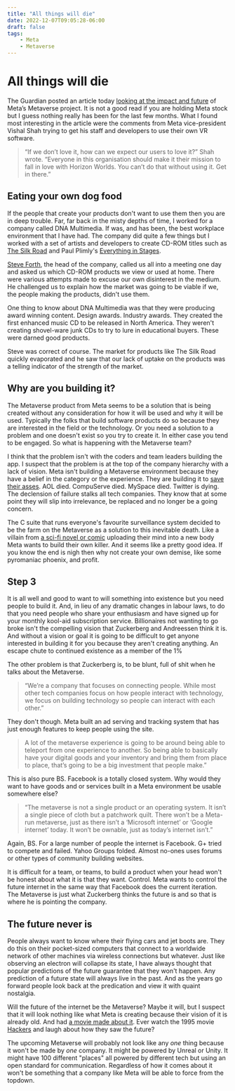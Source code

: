 ```yaml
---
title: "All things will die"
date: 2022-12-07T09:05:28-06:00
draft: false
tags:
    - Meta
    - Metaverse
---
```


# All things will die

The Guardian posted an article today [looking at the impact and future](https://www.theguardian.com/technology/2022/dec/07/metaverse-slow-death-facebook-losing-100bn-gamble-virtual-reality-mark-zuckerberg) of Meta’s Metaverse project. It is not a good read if you are holding Meta stock but I guess nothing really has been for the last few months. What I found most interesting in the article were the comments from Meta vice-president Vishal Shah trying to get his staff and developers to use their own VR software.

> “If we don’t love it, how can we expect our users to love it?” Shah wrote. “Everyone in this organisation should make it their mission to fall in love with Horizon Worlds. You can’t do that without using it. Get in there.”

## Eating your own dog food

If the people that create your products don't want to use them then you are in deep trouble. Far, far back in the misty depths of time, I worked for a company called DNA Multimedia. If was, and has been, the best workplace environment that I have had. The company did quite a few things but I worked with a set of artists and developers to create CD-ROM titles such as [The Silk Road](https://www.amazon.com/Silk-Road-DNA-Media-Inc/dp/1896631002/ref=sr_1_5?qid=1670439983&refinements=p_27%3ADNA+Media+Inc.&s=books&sr=1-5&text=DNA+Media+Inc.) and Paul Plimly's [Everything in Stages](https://www.isrbx.net/3137730601-paul-plimley-everything-in-stages-1996.html). 

[Steve Forth](https://www.ibbaka.com/ibbaka-about-us-people#executive), the head of the company, called us all into a meeting one day and asked us which CD-ROM products we view or used at home. There were various attempts made to excuse our own disinterest in the medium. He challenged us to explain how the market was going to be viable if we, the people making the products, didn't use them. 

One thing to know about DNA Multimedia was that they were producing award winning content. Design awards. Industry awards. They created the first enhanced music CD to be released in North America. They weren't creating shovel-ware junk CDs to try to lure in educational buyers. These were darned good products.

Steve was correct of course. The market for products like The Silk Road quickly evaporated and he saw that our lack of uptake on the products was a telling indicator of the strength of the market. 

## Why are you building it?

The Metaverse product from Meta seems to be a solution that is being created without any consideration for how it will be used and why it will be used. Typically the folks that build software products do so because they are interested in the field or the technology. Or you need a solution to a problem and one doesn't exist so you try to create it.  In either case you tend to be engaged. So what is happening with the Metaverse team? 

I think that the problem isn't with the coders and team leaders building the app. I suspect that the problem is at the top of the company hierarchy with a lack of vision. Meta isn't building a Metaverse environment because they have a belief in the category or the experience. They are building it to [save their asses](https://allpoetry.com/All-Things-will-Die). AOL died. CompuServe died. MySpace died. Twitter is dying.  The declension of failure stalks all tech companies. They know that at some point they will slip into irrelevance, be replaced and no longer be a going concern. 

The C suite that runs everyone's favourite surveillance system decided to be the farm on the Metaverse as a solution to this inevitable death. Like a villain from [a sci-fi novel or comic](https://en.wikipedia.org/wiki/Ultra-Humanite) uploading their mind into a new body Meta wants to build their own killer. And it seems like a pretty good idea. If you know the end is nigh then why not create your own demise, like some pyromaniac phoenix, and profit. 

## Step 3

It is all well and good to want to will something into existence but you need people to build it. And, in lieu of any dramatic changes in labour laws, to do that you need people who share your enthusiasm and have signed up for your monthly kool-aid subscription service. Billionaires not wanting to go broke isn't the compelling vision that Zuckerberg and Andreessen think it is. And without a vision or goal it is going to be difficult to get anyone interested in building it for you because they aren't creating anything. An escape chute to continued existence as a member of the 1% 

The other problem is that Zuckerberg is, to be blunt, full of shit when he talks about the Metaverse.

> “We’re a company that focuses on connecting people. While most other tech companies focus on how people interact with technology, we focus on building technology so people can interact with each other.”

They don't though. Meta built an ad serving and tracking system that has just enough features to keep people using the site. 

> A lot of the metaverse experience is going to be around being able to teleport from one experience to another. So being able to basically have your digital goods and your inventory and bring them from place to place, that’s going to be a big investment that people make.”

This is also pure BS. Facebook is a totally closed system. Why would they want to have goods and or services built in a Meta environment be usable somewhere else? 

> “The metaverse is not a single product or an operating system. It isn’t a single piece of cloth but a patchwork quilt. There won’t be a Meta-run metaverse, just as there isn’t a ‘Microsoft internet’ or ‘Google internet’ today. It won’t be ownable, just as today’s internet isn’t.”

Again, BS. For a large number of people the internet is Facebook. G+ tried to compete and failed. Yahoo Groups folded. Almost no-ones uses forums or other types of community building websites. 

It is difficult for a team, or teams, to build a product when your head won't be honest about what it is that they want. Control. Meta wants to control the future internet in the same way that Facebook does the current iteration. The Metaverse is just what Zuckerberg thinks the future is and so that is where he is pointing the company. 

## The future never is

People always want to know where their flying cars and jet boots are. They do this on their pocket-sized computers that connect to a worldwide network of other machines via wireless connections but whatever. Just like observing an electron will collapse its state, I have always thought that popular predictions of the future guarantee that they won't happen. Any prediction of a future state will always live in the past. And as the years go forward people look back at the predication and view it with quaint nostalgia.

Will the future of the internet be the Metaverse? Maybe it will, but I suspect that it will look nothing like what Meta is creating because their vision of it is already old. And had [a movie made about it](https://www.imdb.com/title/tt1677720/). Ever watch the 1995 movie [Hackers](https://www.imdb.com/title/tt0113243/) and laugh about how they saw the future? 

The upcoming Metaverse will probably not look like any _one_ thing because it won't be made by _one_ company. It might be powered by Unreal or Unity. It might have 100 different "places" all powered by different tech but using an open standard for communication. Regardless of how it comes about it won't be something that a company like Meta will be able to force from the topdown. 

